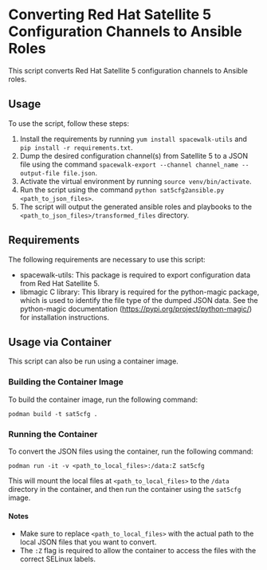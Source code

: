 # Converting Red Hat Satellite 5 Configuration Channels to Ansible Roles

This script converts Red Hat Satellite 5 configuration channels to Ansible roles.

## Usage

To use the script, follow these steps:
1. Install the requirements by running `yum install spacewalk-utils` and `pip install -r requirements.txt`.
2. Dump the desired configuration channel(s) from Satellite 5 to a JSON file using the command `spacewalk-export --channel channel_name --output-file file.json`.
3. Activate the virtual environment by running `source venv/bin/activate`.
4. Run the script using the command `python sat5cfg2ansible.py <path_to_json_files>`.
5. The script will output the generated ansible roles and playbooks to the `<path_to_json_files>/transformed_files` directory.

## Requirements

The following requirements are necessary to use this script:
- spacewalk-utils: This package is required to export configuration data from Red Hat Satellite 5.
- libmagic C library: This library is required for the python-magic package, which is used to identify the file type of the dumped JSON data. See the python-magic documentation (https://pypi.org/project/python-magic/) for installation instructions.

## Usage via Container

This script can also be run using a container image.

### Building the Container Image

To build the container image, run the following command:

``` shell
podman build -t sat5cfg .
```

### Running the Container

To convert the JSON files using the container, run the following command:


`podman run -it -v <path_to_local_files>:/data:Z sat5cfg`

This will mount the local files at `<path_to_local_files>` to the `/data` directory in the container, and then run the container using the `sat5cfg` image.

#### Notes

-   Make sure to replace `<path_to_local_files>` with the actual path to the local JSON files that you want to convert.
-   The `:Z` flag is required to allow the container to access the files with the correct SELinux labels.
